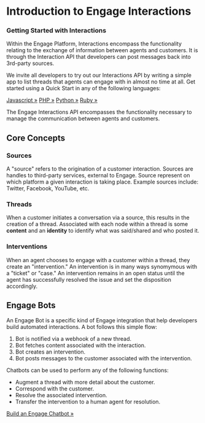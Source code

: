 # Introduction to Engage Interactions

<div class="jumbotron pt-1">
  <h3 class="display-5">Getting Started with Interactions</h3>
  <p class="lead">Within the Engage Platform, Interactions encompass the functionality relating to the exchange of information between agents and customers. It is through the Interaction API that developers can post messages back into 3rd-party sources.</p>
  <p>We invite all developers to try out our Interactions API by writing a simple app to list threads that agents can engage with in almost no time at all. Get started using a Quick Start in any of the following languages:</p>
  <a href="quick-start/node/" class="btn btn-light qs-link">Javascript &raquo;</a>
  <a href="quick-start/php/" class="btn btn-light qs-link">PHP &raquo;</a>
  <a href="quick-start/python/" class="btn btn-light qs-link">Python &raquo;</a>
  <a href="quick-start/ruby/" class="btn btn-light qs-link">Ruby &raquo;</a>
</div>

The Engage Interactions API encompasses the functionality necessary to manage the communication between agents and customers.

## Core Concepts

### Sources

A "source" refers to the origination of a customer interaction. Sources are handles to third-party services, external to Engage. Source represent on which platform a given interaction is taking place. Example sources include: Twitter, Facebook, YouTube, etc.

### Threads

When a customer initiates a conversation via a source, this results in the creation of a thread. Associated with each node within a thread is some **content** and an **identity** to identify what was said/shared and who posted it.

### Interventions

When an agent chooses to engage with a customer within a thread, they create an "intervention." An intervention is in many ways synomymous with a "ticket" or "case." An intervention remains in an open status until the agent has successfully resolved the issue and set the disposition accordingly.

## Engage Bots

An Engage Bot is a specific kind of Engage integration that help developers build automated interactions. A bot follows this simple flow:

1. Bot is notified via a webhook of a new thread.
2. Bot fetches content associated with the interaction.
3. Bot creates an intervention.
4. Bot posts messages to the customer associated with the intervention.

Chatbots can be used to perform any of the following functions:

* Augment a thread with more detail about the customer.
* Correspond with the customer.
* Resolve the associated intervention.
* Transfer the intervention to a human agent for resolution.

<a class="btn btn-primary" href="../chatbot/overview/">Build an Engage Chatbot &raquo;</a>
